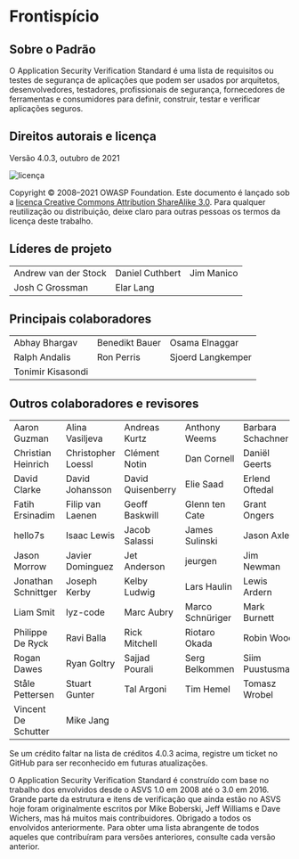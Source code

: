 # Frontispício

## Sobre o Padrão

O Application Security Verification Standard é uma lista de requisitos ou testes de segurança de aplicações que podem ser usados por arquitetos, desenvolvedores, testadores, profissionais de segurança, fornecedores de ferramentas e consumidores para definir, construir, testar e verificar aplicações seguros.

## Direitos autorais e licença

Versão 4.0.3, outubro de 2021

![licença](../images/license.png)

Copyright © 2008–2021 OWASP Foundation. Este documento é lançado sob a [licença Creative Commons Attribution ShareAlike 3.0](https://creativecommons.org/licenses/by-sa/3.0/). Para qualquer reutilização ou distribuição, deixe claro para outras pessoas os termos da licença deste trabalho.

## Líderes de projeto

|                      	|                 	|            	|
|----------------------	|-----------------	|------------	|
| Andrew van der Stock 	| Daniel Cuthbert 	| Jim Manico 	|
| Josh C Grossman      	| Elar Lang     	|            	|

## Principais colaboradores

|                	|                	|                   	|
|----------------	|----------------	|-------------------	|
| Abhay Bhargav  	| Benedikt Bauer 	| Osama Elnaggar    	|
| Ralph Andalis 	| Ron Perris     	| Sjoerd Langkemper 	|
| Tonimir Kisasondi |               	|                   	|

## Outros colaboradores e revisores

|                     |                    |                   |                  |                   |
| ------------------- | ------------------ | ----------------- | ---------------- | ----------------- |
| Aaron Guzman        | Alina Vasiljeva    | Andreas Kurtz     | Anthony Weems    | Barbara Schachner |
| Christian Heinrich  | Christopher Loessl | Clément Notin     | Dan Cornell      | Daniël Geerts     |
| David Clarke        | David Johansson    | David Quisenberry | Elie Saad        | Erlend Oftedal    |
| Fatih Ersinadim     | Filip van Laenen   | Geoff Baskwill    | Glenn ten Cate   | Grant Ongers      |
| hello7s             | Isaac Lewis        | Jacob Salassi     | James Sulinski   | Jason Axley       |
| Jason Morrow        | Javier Dominguez   | Jet Anderson      | jeurgen          | Jim Newman        |
| Jonathan Schnittger | Joseph Kerby       | Kelby Ludwig      | Lars Haulin      | Lewis Ardern      |
| Liam Smit           | lyz-code           | Marc Aubry        | Marco Schnüriger | Mark Burnett      |
| Philippe De Ryck    | Ravi Balla         | Rick Mitchell     | Riotaro Okada    | Robin Wood        |
| Rogan Dawes         | Ryan Goltry        | Sajjad Pourali    | Serg Belkommen   | Siim Puustusmaa   |
| Ståle Pettersen     | Stuart Gunter      | Tal Argoni        | Tim Hemel        | Tomasz Wrobel     |
| Vincent De Schutter | Mike Jang          |                   |                  |                   |



Se um crédito faltar na lista de créditos 4.0.3 acima, registre um ticket no GitHub para ser reconhecido em futuras atualizações.

O Application Security Verification Standard é construído com base no trabalho dos envolvidos desde o ASVS 1.0 em 2008 até o 3.0 em 2016. Grande parte da estrutura e itens de verificação que ainda estão no ASVS hoje foram originalmente escritos por Mike Boberski, Jeff Williams e Dave Wichers, mas há muitos mais contribuidores. Obrigado a todos os envolvidos anteriormente. Para obter uma lista abrangente de todos aqueles que contribuíram para versões anteriores, consulte cada versão anterior.
